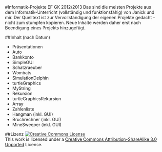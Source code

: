 #Informatik-Projekte EF GK 2012/2013
Das sind die meisten Projekte aus dem Informatik-Unterricht (vollständig und funktionsfähig) von Janick und mir.
Der Quelltext ist zur Vervollständigung der eigenen Projekte gedacht - nicht zum stumpfen kopieren.
Neue Inhalte werden daher erst nach Beendigung eines Projekts hinzugefügt.

##Inhalt (nach Datum)
* Präsentationen
* Auto
* Bankkonto
* SimpleGUI
* Schatzraeuber
* Wombats
* SimulationDelphin
* turtleGraphics
* MyString
* Rekursion
* turtleGraphicsRekursion
* Array
* Zahlenliste
* Hangman (inkl. GUI)
* Bruchrechner (inkl. GUI)
* MineSweeper (inkl. GUI)

##Lizenz
[![Creative Commons License](http://i.creativecommons.org/l/by-sa/3.0/88x31.png)](http://creativecommons.org/licenses/by-sa/3.0/)  
This work is licensed under a [Creative Commons Attribution-ShareAlike 3.0 Unported](http://creativecommons.org/licenses/by-sa/3.0/) License.